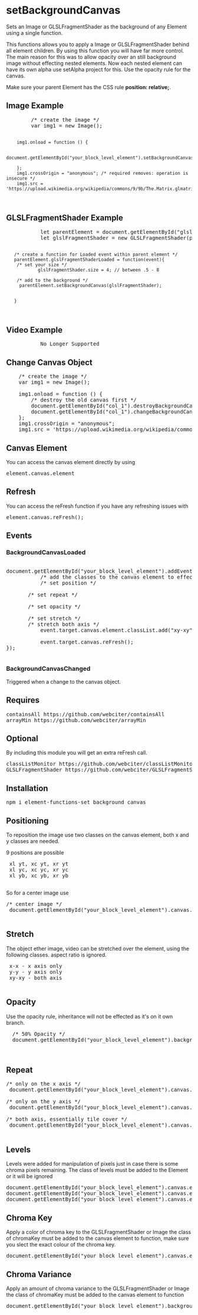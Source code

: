 # setBackgroundCanvas
Sets an Image or GLSLFragmentShader as the background of any Element using a single function.

This functions allows you to apply a Image or GLSLFragmentShader behind all element children. By using this function you will have far more control. The main reason for this was to allow opacity over an still background image without effecting nested elements. 
Now each nested element can have its own alpha use setAlpha project for this. Use the opacity rule for the canvas.

Make sure your parent Element has the CSS rule <b>position: relative;</b>.

<h2>Image Example</h2>
<pre>
        /* create the image */
        var img1 = new Image();

        img1.onload = function () {
            
            document.getElementById("your_block_level_element").setBackgroundCanvas(img1);

        };
        img1.crossOrigin = "anonymous"; /* required removes: operation is insecure */
        img1.src = 'https://upload.wikimedia.org/wikipedia/commons/9/9b/The.Matrix.glmatrix.2.png';

</pre>

<h2>GLSLFragmentShader Example</h2>
<pre>
           let parentElement = document.getElementById("glslContainer");
           let glslFragmentShader = new GLSLFragmentShader(parentElement, "./shaders/triangle_grid_contouring_v100.glsl.json");
	   
	   /* create a function for Loaded event within parent element */
	   parentElement.glslFragmentShaderLoaded = function(event){
	   	/* set your size */
                glslFragmentShader.size = 4; // between .5 - 8
		
		/* add to the background */
		 parentElement.setBackgroundCanvas(glslFragmentShader);

		
	   }
</pre>

<h2>Video Example</h2>
<pre>
           No Longer Supported
</pre>



<h2>Change Canvas Object</h2>

<pre>
    /* create the image */
    var img1 = new Image();

    img1.onload = function () {
    	/* destroy the old canvas first */
        document.getElementById("col_1").destroyBackgroundCanvas();
        document.getElementById("col_1").changeBackgroundCanvas(img1);
    };
    img1.crossOrigin = "anonymous";
    img1.src = 'https://upload.wikimedia.org/wikipedia/commons/thumb/9/97/The_Earth_seen_from_Apollo_17.jpg/1024px-The_Earth_seen_from_Apollo_17.jpg';
</pre>

<h2>Canvas Element</h2>

You can access the canvas element directly by using 

<pre>element.canvas.element</pre>

<h2>Refresh</h2>

You can access the reFresh function if you have any refreshing issues with

<pre>
element.canvas.reFresh();
</pre>

<h2>Events</h2>
<h3>BackgroundCanvasLoaded</h3>

<pre>

document.getElementById("your_block_level_element").addEventListener("BackgroundCanvasLoaded", function(event){
           /* add the classes to the canvas element to effect the appearance */
           /* set position */
		
	   /* set repeat */
		
	   /* set opacity */
		
	   /* set stretch */
	   /* stretch both axis */
           event.target.canvas.element.classList.add("xy-xy");

           event.target.canvas.reFresh();
});

</pre>

<h3>BackgroundCanvasChanged</h3>

Triggered when a change to the canvas object.

<h2>Requires</h2>

<pre>
containsAll https://github.com/webciter/containsAll
arrayMin https://github.com/webciter/arrayMin
</pre>

<h2>Optional</h2>

By including this module you will get an extra reFresh call.

<pre>
classListMonitor https://github.com/webciter/classListMonitor
GLSLFragmentShader https://github.com/webciter/GLSLFragmentShader#2.0.0
</pre>

<h2>Installation</h2>

<pre>
npm i element-functions-set_background_canvas
</pre>

<h2>Positioning</h2>

To reposition the image use two classes on the canvas element, both x and y classes are needed.

9 positions are possible
 
 <pre>
 xl yt, xc yt, xr yt
 xl yc, xc yc, xr yc
 xl yb, xc yb, xr yb
 </pre>
 
 So for a center image use 
 
<pre>
/* center image */
 document.getElementById("your_block_level_element").canvas.element.classList.add("xc yc");
 
</pre>

 <h2>Stretch</h2>

 The object ether image, video can be stretched over the element, using the following classes. aspect ratio is ignored.

 <pre>
 x-x - x axis only
 y-y - y axis only
 xy-xy - both axis
 </pre>
 
 
 <h2>Opacity</h2>
 
 Use the opacity rule, inheritance will not be effected as it's on it own branch.
 
 <pre>
  /* 50% Opacity */
  document.getElementById("your_block_level_element").backgroundCanvas.opacity = 0.5;

 </pre>

<h2>Repeat</h2>

<pre>
/* only on the x axis */
 document.getElementById("your_block_level_element").canvas.element.classList.add("xx");

/* only on the y axis */
 document.getElementById("your_block_level_element").canvas.element.classList.add("yy");

/* both axis, essentially tile cover */
 document.getElementById("your_block_level_element").canvas.element.classList.add("xx yy");

</pre>

<h2>Levels</h2>

Levels were added for manipulation of pixels just in case there is some chroma pixels remaining.
The class of levels must be added to the Element or it will be ignored

<pre>
document.getElementById("your_block_level_element").canvas.element.levels.red = 1; /* 0.0 - 2.0 */
document.getElementById("your_block_level_element").canvas.element.levels.green = 1; /* 0.0 - 2.0 */
document.getElementById("your_block_level_element").canvas.element.levels.blue = 1; /* 0.0 - 2.0 */
</pre>


<h2>Chroma Key</h2>

Apply a color of chroma key to the GLSLFragmentShader or Image the class of chromaKey must be added to the canvas element to function, make sure you slect the exact colour of the chroma key.

<pre>
document.getElementById("your_block_level_element").canvas.element.chromaKey = {red: 0, green: 255, blue:0};
</pre>

<h2>Chroma Variance</h2>

Apply an amount of chroma variance to the GLSLFragmentShader or Image the class of chromaKey must be added to the canvas element to function

<pre>
document.getElementById("your_block_level_element").backgroundCanvas.chromaVariance = 300;
</pre>




 
